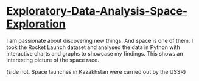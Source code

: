 # [Exploratory-Data-Analysis-Space-Exploration](https://nbviewer.org/github/KodaiKonnerArai/Exploratory-Data-Analysis-Space-Exploration/blob/main/EDA%20Space%20.ipynb)
I am passionate about discovering new things. And space is one of them. 
I took the Rocket Launch dataset and analysed the data in Python with interactive charts and graphs to showcase my findings. This shows an interesting picture of the space race. 

(side not. Space launches in Kazakhstan were carried out by the USSR)
